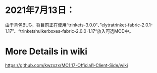 # 2021年7月13日：  
由于背包BUG，将目前正在使用“trinkets-3.0.0“、”elytratrinket-fabric-2.0.1-1.17”、“trinketshulkerboxes-fabric-2.0.0-1.17“放入可选MOD中。  

# More Details in wiki  
https://github.com/kwzxzx/MC1.17-Official1-Client-Side/wiki  
